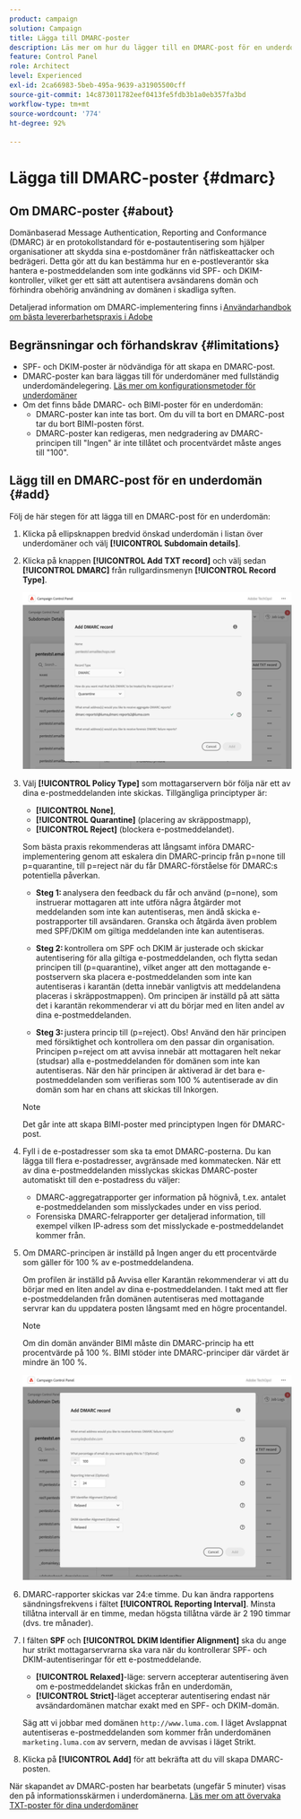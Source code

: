 ```yaml
---
product: campaign
solution: Campaign
title: Lägga till DMARC-poster
description: Läs mer om hur du lägger till en DMARC-post för en underdomän.
feature: Control Panel
role: Architect
level: Experienced
exl-id: 2ca66983-5beb-495a-9639-a31905500cff
source-git-commit: 14c873011782eef0413fe5fdb3b1a0eb357fa3bd
workflow-type: tm+mt
source-wordcount: '774'
ht-degree: 92%

---
```


# Lägga till DMARC-poster {#dmarc}

## Om DMARC-poster {#about}

Domänbaserad Message Authentication, Reporting and Conformance (DMARC) är en protokollstandard för e-postautentisering som hjälper organisationer att skydda sina e-postdomäner från nätfiskeattacker och bedrägeri. Detta gör att du kan bestämma hur en e-postleverantör ska hantera e-postmeddelanden som inte godkänns vid SPF- och DKIM-kontroller, vilket ger ett sätt att autentisera avsändarens domän och förhindra obehörig användning av domänen i skadliga syften.

Detaljerad information om DMARC-implementering finns i [Användarhandbok om bästa levererbarhetspraxis i Adobe](https://experienceleague.adobe.com/docs/deliverability-learn/deliverability-best-practice-guide/additional-resources/technotes/implement-dmarc.html?lang=sv)

## Begränsningar och förhandskrav {#limitations}

* SPF- och DKIM-poster är nödvändiga för att skapa en DMARC-post.
* DMARC-poster kan bara läggas till för underdomäner med fullständig underdomändelegering. [Läs mer om konfigurationsmetoder för underdomäner](subdomains-branding.md#subdomain-delegation-methods)
* Om det finns både DMARC- och BIMI-poster för en underdomän:
   * DMARC-poster kan inte tas bort. Om du vill ta bort en DMARC-post tar du bort BIMI-posten först.
   * DMARC-poster kan redigeras, men nedgradering av DMARC-principen till &quot;Ingen&quot; är inte tillåtet och procentvärdet måste anges till &quot;100&quot;.

## Lägg till en DMARC-post för en underdomän {#add}

Följ de här stegen för att lägga till en DMARC-post för en underdomän:

1. Klicka på ellipsknappen bredvid önskad underdomän i listan över underdomäner och välj **[!UICONTROL Subdomain details]**.

1. Klicka på knappen **[!UICONTROL Add TXT record]** och välj sedan **[!UICONTROL DMARC]** från rullgardinsmenyn **[!UICONTROL Record Type]**.

   ![](assets/dmarc-add.png)

1. Välj **[!UICONTROL Policy Type]** som mottagarservern bör följa när ett av dina e-postmeddelanden inte skickas. Tillgängliga principtyper är:

   * **[!UICONTROL None]**,
   * **[!UICONTROL Quarantine]** (placering av skräppostmapp),
   * **[!UICONTROL Reject]** (blockera e-postmeddelandet).

   Som bästa praxis rekommenderas att långsamt införa DMARC-implementering genom att eskalera din DMARC-princip från p=none till p=quarantine, till p=reject när du får DMARC-förståelse för DMARC:s potentiella påverkan.

   * **Steg 1:** analysera den feedback du får och använd (p=none), som instruerar mottagaren att inte utföra några åtgärder mot meddelanden som inte kan autentiseras, men ändå skicka e-postrapporter till avsändaren. Granska och åtgärda även problem med SPF/DKIM om giltiga meddelanden inte kan autentiseras.

   * **Steg 2:** kontrollera om SPF och DKIM är justerade och skickar autentisering för alla giltiga e-postmeddelanden, och flytta sedan principen till (p=quarantine), vilket anger att den mottagande e-postservern ska placera e-postmeddelanden som inte kan autentiseras i karantän (detta innebär vanligtvis att meddelandena placeras i skräppostmappen). Om principen är inställd på att sätta det i karantän rekommenderar vi att du börjar med en liten andel av dina e-postmeddelanden.

   * **Steg 3:** justera princip till (p=reject). Obs! Använd den här principen med försiktighet och kontrollera om den passar din organisation. Principen p=reject om att avvisa innebär att mottagaren helt nekar (studsar) alla e-postmeddelanden för domänen som inte kan autentiseras. När den här principen är aktiverad är det bara e-postmeddelanden som verifieras som 100 % autentiserade av din domän som har en chans att skickas till Inkorgen.

   >[!NOTE]
   >
   > Det går inte att skapa BIMI-poster med principtypen Ingen för DMARC-post.

1. Fyll i de e-postadresser som ska ta emot DMARC-posterna. Du kan lägga till flera e-postadresser, avgränsade med kommatecken. När ett av dina e-postmeddelanden misslyckas skickas DMARC-poster automatiskt till den e-postadress du väljer:

   * DMARC-aggregatrapporter ger information på högnivå, t.ex. antalet e-postmeddelanden som misslyckades under en viss period.
   * Forensiska DMARC-felrapporter ger detaljerad information, till exempel vilken IP-adress som det misslyckade e-postmeddelandet kommer från.

1. Om DMARC-principen är inställd på Ingen anger du ett procentvärde som gäller för 100 % av e-postmeddelandena.

   Om profilen är inställd på Avvisa eller Karantän rekommenderar vi att du börjar med en liten andel av dina e-postmeddelanden. I takt med att fler e-postmeddelanden från domänen autentiseras med mottagande servrar kan du uppdatera posten långsamt med en högre procentandel.

   >[!NOTE]
   >
   >Om din domän använder BIMI måste din DMARC-princip ha ett procentvärde på 100 %. BIMI stöder inte DMARC-principer där värdet är mindre än 100 %.

   ![](assets/dmarc-add2.png)

1. DMARC-rapporter skickas var 24:e timme. Du kan ändra rapportens sändningsfrekvens i fältet **[!UICONTROL Reporting Interval]**. Minsta tillåtna intervall är en timme, medan högsta tillåtna värde är 2 190 timmar (dvs. tre månader).

1. I fälten **SPF** och **[!UICONTROL DKIM Identifier Alignment]** ska du ange hur strikt mottagarservrarna ska vara när du kontrollerar SPF- och DKIM-autentiseringar för ett e-postmeddelande.

   * **[!UICONTROL Relaxed]**-läge: servern accepterar autentisering även om e-postmeddelandet skickas från en underdomän,
   * **[!UICONTROL Strict]**-läget accepterar autentisering endast när avsändardomänen matchar exakt med en SPF- och DKIM-domän.

   Säg att vi jobbar med domänen `http://www.luma.com`. I läget Avslappnat autentiseras e-postmeddelanden som kommer från underdomänen `marketing.luma.com` av servern, medan de avvisas i läget Strikt.

1. Klicka på **[!UICONTROL Add]** för att bekräfta att du vill skapa DMARC-posten.

När skapandet av DMARC-posten har bearbetats (ungefär 5 minuter) visas den på informationsskärmen i underdomänerna. [Läs mer om att övervaka TXT-poster för dina underdomäner](gs-txt-records.md#monitor)
